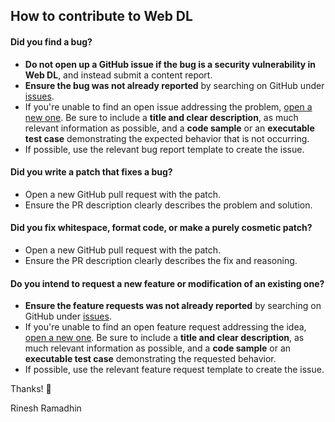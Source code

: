## How to contribute to Web DL

#### **Did you find a bug?**

* **Do not open up a GitHub issue if the bug is a security vulnerability in Web DL**, and instead submit a content report.
* **Ensure the bug was not already reported** by searching on GitHub under [issues](https://github.com/web-dl-tools/web-dl-tools.github.io/issues).
* If you're unable to find an open issue addressing the problem, [open a new one](https://github.com/web-dl-tools/web-dl-tools.github.io/issues/new/choose). Be sure to include a **title and clear description**, as much relevant information as possible, and a **code sample** or an **executable test case** demonstrating the expected behavior that is not occurring.
* If possible, use the relevant bug report template to create the issue.

#### **Did you write a patch that fixes a bug?**

* Open a new GitHub pull request with the patch.
* Ensure the PR description clearly describes the problem and solution.

#### **Did you fix whitespace, format code, or make a purely cosmetic patch?**

* Open a new GitHub pull request with the patch.
* Ensure the PR description clearly describes the fix and reasoning.

#### **Do you intend to request a new feature or modification of an existing one?**

* **Ensure the feature requests was not already reported** by searching on GitHub under [issues](https://github.com/web-dl-tools/web-dl-tools.github.io/issues).
* If you're unable to find an open feature request addressing the idea, [open a new one](https://github.com/web-dl-tools/web-dl-tools.github.io/issues/new/choose). Be sure to include a **title and clear description**, as much relevant information as possible, and a **code sample** or an **executable test case** demonstrating the requested behavior.
* If possible, use the relevant feature request template to create the issue.

Thanks! :pray:

Rinesh Ramadhin
